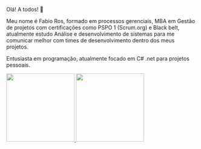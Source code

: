 Olá! A todos! 👋

Meu nome é Fabio Ros, formado em processos gerenciais, MBA em Gestão de projetos com certificações como PSPO 1 (Scrum.org) e Black belt, atualmente estudo Análise e desenvolvimento de sistemas para me comunicar melhor com times de desenvolvimento dentro dos meus projetos.

Entusiasta em programação, atualmente focado em C# .net para projetos pessoais.


<div>
  <a href="https://github.com/FabioRRos">
    <img height="180em" src="https://github-readme-stats.vercel.app/api?username=FabioRRos&show_icons=true&theme=dracula&include_all_commits=true&count_private=true"/>
    <img height="180em" src="https://github-readme-stats.vercel.app/api/top-langs/?username=FabioRRos&layout=compact&langs_count=12theme=dracula"/>
    
  
</div>
